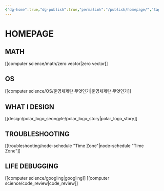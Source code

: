 ```yaml
---
{"dg-home":true,"dg-publish":true,"permalink":"/publish/homepage/","tags":"gardenEntry","dgPassFrontmatter":true}
---
```



# HOMEPAGE

## MATH
[[computer science/math/zero vector|zero vector]]

## OS
[[computer science/OS/운영체제란 무엇인가|운영체제란 무엇인가]]

## WHAT I DESIGN
[[design/polar_logo_seongyle/polar_logo_story|polar_logo_story]]

## TROUBLESHOOTING
[[troubleshooting/node-schedule "Time Zone"|node-schedule "Time Zone"]]

## LIFE DEBUGGING
[[computer science/googling|googling]]
[[computer science/code_review|code_review]]